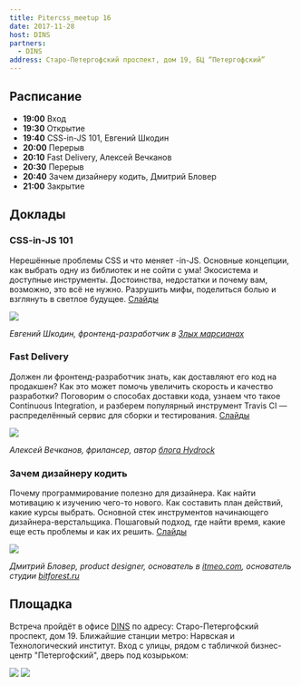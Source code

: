 ```yaml
---
title: Pitercss_meetup 16
date: 2017-11-28
host: DINS
partners:
  - DINS
address: Старо-Петергофский проспект, дом 19, БЦ “Петергофский”
---
```


## Расписание

- **19:00** Вход
- **19:30** Открытие
- **19:40** CSS-in-JS 101, Евгений Шкодин
- **20:00** Перерыв
- **20:10** Fast Delivery, Алексей Вечканов
- **20:30** Перерыв
- **20:40** Зачем дизайнеру кодить, Дмитрий Бловер
- **21:00** Закрытие

## Доклады

### CSS-in-JS 101

Нерешённые проблемы CSS и что меняет -in-JS. Основные концепции, как выбрать одну из библиотек и не сойти с ума! Экосистема и доступные инструменты. Достоинства, недостатки и почему вам, возможно, это всё не нужно. Разрушить мифы, поделиться болью и взглянуть в светлое будущее. [Слайды](https://pitercss.ru/16/pres/css-in-js/)


![](speakers/1.jpg)

_Евгений Шкодин, фронтенд-разработчик в [Злых марсианах](https://evilmartians.com/)_

### Fast Delivery

Должен ли фронтенд-разработчик знать, как доставляют его код на продакшен? Как это может помочь увеличить скорость и качество разработки? Поговорим о способах доставки кода, узнаем что такое Continuous Integration, и разберем популярный инструмент Travis CI — распределённый сервис для сборки и тестирования. [Слайды](https://pitercss.ru/16/pres/fast-delivery/)

![](speakers/2.jpg)

_Алексей Вечканов, фрилансер, автор [блога Hydrock](http://blog.hydrock.ru/)_

### Зачем дизайнеру кодить

Почему программирование полезно для дизайнера. Как найти мотивацию к изучению чего-то нового. Как составить план действий, какие курсы выбрать. Основной стек инструментов начинающего дизайнера-верстальщика. Пошаговый подход, где найти время, какие еще есть проблемы и как их решить. [Слайды](https://pitercss.ru/16/pres/designer-code.pdf)

![](speakers/3.jpg)

_Дмитрий Бловер, product designer, основатель в [itmeo.com](https://itmeo.com/), основатель студии [bitforest.ru](http://bitforest.ru/ru/)_

## Площадка

Встреча пройдёт в офисе [DINS](http://dins.ru) по адресу: Старо-Петергофский проспект, дом 19. Ближайшие станции метро: Нарвская и Технологический институт. Вход с улицы, рядом с табличкой бизнес-центр "Петергофский", дверь под козырьком:

![](images/1.jpg)
![](images/2.jpg)